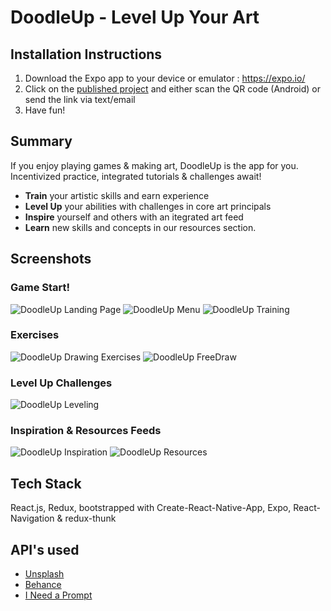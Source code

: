 DoodleUp - Level Up Your Art
======

Installation Instructions
------
1. Download the Expo app to your device or emulator : https://expo.io/
1. Click on the [published project](https://expo.io/@mdargitz/doodleup) and either scan the QR code (Android) or send the link via text/email
1. Have fun!


Summary
------
If you enjoy playing games & making art, DoodleUp is the app for you. Incentivized practice, integrated tutorials & challenges await!

* **Train** your artistic skills and earn experience
* **Level Up** your abilities with challenges in core art principals
* **Inspire** yourself and others with an itegrated art feed
* **Learn** new skills and concepts in our resources section.


Screenshots
------

### Game Start!
![DoodleUp Landing Page](https://image.ibb.co/jGLWEy/IMG_1910.png "Start")
![DoodleUp Menu](https://image.ibb.co/cBFTSJ/Webp_net_resizeimage_1.png "Main")
![DoodleUp Training](https://image.ibb.co/kQ1tSJ/IMG_1912.png "Training Menu")

### Exercises
![DoodleUp Drawing Exercises](https://image.ibb.co/eNaL7J/IMG_1913.png "Exercises")
![DoodleUp FreeDraw](https://image.ibb.co/jrtjZy/IMG_1914.png "Free Draw")

### Level Up Challenges
![DoodleUp Leveling](https://image.ibb.co/fEzrEy/IMG_1915.png "Level Up")

### Inspiration & Resources Feeds
![DoodleUp Inspiration](https://image.ibb.co/cbc07J/IMG_1916.png "Inspiration")
![DoodleUp Resources](https://image.ibb.co/joUDSJ/IMG_1917.png "Tutorials")

Tech Stack
------
React.js, Redux, bootstrapped with Create-React-Native-App, Expo, React-Navigation & redux-thunk

API's used
------
* [Unsplash](https://unsplash.com/developers)
* [Behance](https://www.behance.net/dev)
* [I Need a Prompt](https://ineedaprompt.com/)
